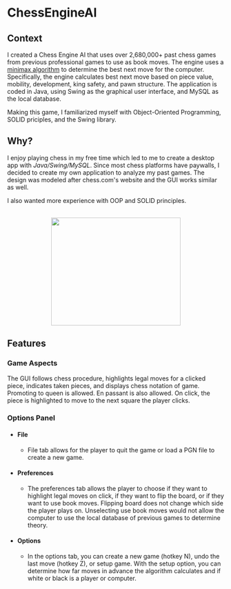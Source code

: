 # ChessEngineAI

## Context
I created a Chess Engine AI that uses over 2,680,000+ past chess games from previous professional games to use as book moves. The engine uses a <a href='https://en.wikipedia.org/wiki/Minimax'>minimax algorithm</a> to determine the best next move for the computer. Specifically, the engine calculates best next move based on piece value, mobility, development, king safety, and pawn structure. The application is coded in Java, using Swing as the graphical user interface, and MySQL as the local database.

Making this game, I familiarized myself with Object-Oriented Programming, SOLID priciples, and the Swing library. 

## Why?
I enjoy playing chess in my free time which led to me to create a desktop app with <em>Java/Swing/MySQL</em>. Since most chess platforms have paywalls, I decided to create my own application to analyze my past games. The design was modeled after chess.com's website and the GUI works similar as well.  

I also wanted more experience with OOP and SOLID principles. 
<br />
<br />

<p align='center'>
  <img src='https://user-images.githubusercontent.com/110308975/214087508-d97e13e5-2ad0-4836-873e-06f00ea0ed29.gif' width="300" height="250"> <br />
</p>

## Features
### Game Aspects
The GUI follows chess procedure, highlights legal moves for a clicked piece, indicates taken pieces, and displays chess notation of game. Promoting to queen is allowed. En passant is also allowed. On click, the piece is highlighted to move to the next square the player clicks. 
### Options Panel
- #### File
  - File tab allows for the player to quit the game or load a PGN file to create a new game. 
- #### Preferences
  - The preferences tab allows the player to choose if they want to highlight legal moves on click, if they want to flip the board, or if they want to use book moves. Flipping board does not change which side the player plays on. Unselecting use book moves would not allow the computer to use the local database of previous games to determine theory. 
- #### Options
  - In the options tab, you can create a new game (hotkey N), undo the last move (hotkey Z), or setup game. With the setup option, you can determine how far moves in advance the algorithm calculates and if white or black is a player or computer. 
